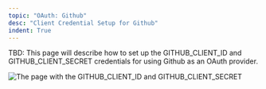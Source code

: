 ```yaml
---
topic: "OAuth: Github"
desc: "Client Credential Setup for Github"
indent: True
---
```


TBD: This page will describe how to set up the GITHUB_CLIENT_ID and GITHUB_CLIENT_SECRET credentials for using Github as an OAuth provider.

![The page with the GITHUB_CLIENT_ID and GITHUB_CLIENT_SECRET](/webapps/oauth/github-client-id-and-client-secret-example-50.png)
